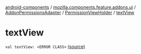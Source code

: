 [android-components](../../../index.md) / [mozilla.components.feature.addons.ui](../../index.md) / [AddonPermissionsAdapter](../index.md) / [PermissionViewHolder](index.md) / [textView](./text-view.md)

# textView

`val textView: <ERROR CLASS>` [(source)](https://github.com/mozilla-mobile/android-components/blob/master/components/feature/addons/src/main/java/mozilla/components/feature/addons/ui/AddonPermissionsAdapter.kt#L46)